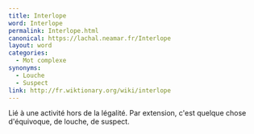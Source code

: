 ```yaml
---
title: Interlope
word: Interlope
permalink: Interlope.html
canonical: https://lachal.neamar.fr/Interlope
layout: word
categories:
  - Mot complexe
synonyms:
  - Louche
  - Suspect
link: http://fr.wiktionary.org/wiki/interlope
---
```


Lié à une activité hors de la légalité. Par extension, c'est quelque chose d'équivoque, de louche, de suspect.

